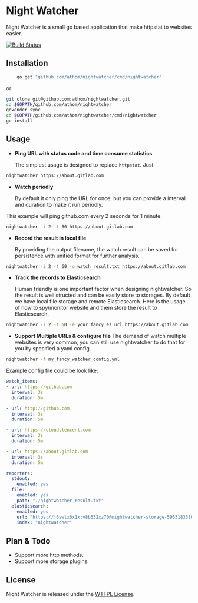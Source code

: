 # Night Watcher


Night Watcher is a small go based application that make httpstat to websites easier. 

[![Build Status](https://api.travis-ci.org/athom/nightwatcher.png?branch=master)](https://travis-ci.org/athom/nightwatcher)


## Installation

```bash
	go get "github.com/athom/nightwatcher/cmd/nightwatcher"
```

or 

```bash
git clone git@github.com:athom/nightwatcher.git
cd $GOPATH/github.com/athom/nightwatcher
govender sync
cd $GOPATH/github.com/athom/nightwatcher/cmd/nightwatcher
go install
```

## Usage

- **Ping URL with status code and time consume statistics**

  The simplest usage is designed to replace `httpstat`. Just 

```sh
nightwatcher https://about.gitlab.com
```

- **Watch periodly**

  By default it only ping the URL for once, but you can provide a interval and duration to make it run periodly. 

This example will ping github.com every 2 seconds for 1 minute.  

```sh
nightwatcher -i 2 -t 60 https://about.gitlab.com
```

- **Record the result in local file**

  By providing the output filename, the watch result can be saved for persistence with unified format for further analysis.  
  
```sh
nightwatcher -i 2 -t 60 -o watch_result.txt https://about.gitlab.com
```

- **Track the records to Elasticsearch**

  Human friendly is one important factor when designing nightwatcher. So the result is well structed and can be easily store to storages. By default we have local file storage and remote Elasticsearch. 
  Here is the usage of how to spy/monitor website and them store the result to Elasticsearch.  
  
```sh
nightwatcher -i 2 -t 60 -e your_fancy_es_url https://about.gitlab.com
```

- **Support Multiple URLs & configure file**
  The demand of watch multiple websites is very common, you can still use nightwatcher to do that for you by specified a yaml config.  

```sh
nightwatcher -f my_fancy_watcher_config.yml
```

Example config file could be look like:

```yaml
watch_items:
- url: https://github.com
  interval: 3s
  duration: 5m

- url: http://github.com
  interval: 3s
  duration: 5m

- url: https://cloud.tencent.com
  interval: 3s
  duration: 5m

- url: https://about.gitlab.com
  interval: 3s
  duration: 5m

reporters:
  stdout:
    enabled: yes
  file:
    enabled: yes
    path: "./nightwatcher_result.txt"
  elasticsearch:
    enabled: yes
    url: "https://f6swlx6x1k:v8b332xz70@nightwatcher-storage-5963183380.us-east-1.bonsaisearch.net"
    index: "nightwatcher"
```



## Plan & Todo

- Support more http methods.
- Support more storage plugins.

## License

Night Watcher is released under the [WTFPL License](http://www.wtfpl.net/txt/copying).

